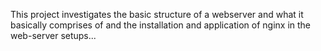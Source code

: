 This project investigates the basic structure of a webserver and what it basically comprises of and the installation and application of nginx in the web-server setups...
